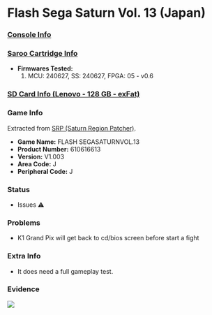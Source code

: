 # Flash Sega Saturn Vol. 13 (Japan)

### [Console Info](../../../../../Info/Consoles/VA13/README.md)

### [Saroo Cartridge Info](../../../../../Info/Cartridges/RetroGameParadiseStore/1.32F/README.md)

- <b>Firmwares Tested:</b>
  1. MCU: 240627, SS: 240627, FPGA: 05 - v0.6

### [SD Card Info (Lenovo - 128 GB - exFat)](../../../../../Info/SdCards/Lenovo/128GB/exfat/README.md)

### Game Info

Extracted from [SRP (Saturn Region Patcher)](https://segaxtreme.net/resources/saturn-region-patcher.81/download).

- <b>Game Name:</b> FLASH SEGASATURNVOL.13
- <b>Product Number:</b> 610616613
- <b>Version:</b> V1.003
- <b>Area Code:</b> J
- <b>Peripheral Code:</b> J

### Status

- Issues :warning:

### Problems

- K1 Grand Pix will get back to cd/bios screen before start a fight

### Extra Info

- It does need a full gameplay test.

### Evidence

[![](https://img.youtube.com/vi/ai0CgR2c1uM/0.jpg)](https://www.youtube.com/watch?v=ai0CgR2c1uM)

